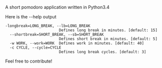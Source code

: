 A short pomodoro application written in Python3.4 

Here is the --help output
```
-longbreak=LONG_BREAK, --lb=LONG_BREAK
                        Defines long break in minutes. [default: 15]
  --shortbreak=SHORT_BREAK, --sb=SHORT_BREAK
                        Defines short break in minutes. [default: 5]
  -w WORK, --work=WORK  Defines work in minutes. [default: 40]
  -c CYCLE, --cycle=CYCLE
                        Defines long break cycles. [default: 3]

```

Feel free to contribute!
